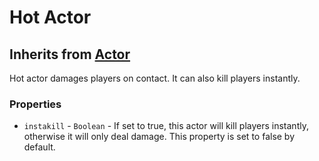 # Hot Actor
## Inherits from [Actor](Actor.md)
Hot actor damages players on contact. It can also kill players instantly.

### Properties
- `instakill` - `Boolean` - If set to true, this actor will kill players instantly, otherwise it will only deal damage. This property is set to false by default.
